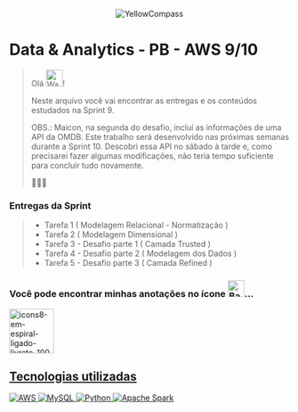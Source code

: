 <div align="center">

![YellowCompass](https://github.com/paularcsarruda/Compass/assets/122739036/c5c51cd7-2364-4f6f-ad06-c6cce95e40b3)

</div>

# Data & Analytics - PB - AWS 9/10

> Olá <img src="https://raw.githubusercontent.com/Tarikul-Islam-Anik/Animated-Fluent-Emojis/master/Emojis/Hand%20gestures/Waving%20Hand%20Light%20Skin%20Tone.png" alt="Waving Hand Light Skin Tone" width="30" height="30" />! 
> 
> Neste arquivo você vai encontrar as entregas e os conteúdos estudados na Sprint 9.
> 
>  OBS.: Maicon, na segunda do desafio, incluí as informações de uma API da OMDB. Este trabalho será desenvolvido nas próximas semanas durante a Sprint 10. Descobri essa API no sábado à tarde e, como precisarei fazer algumas modificações, não teria tempo suficiente para concluir tudo novamente.
> 
> 👩🏻‍💻

### Entregas da Sprint
>
> - Tarefa 1 ( Modelagem Relacional - Normatização )
> - Tarefa 2 ( Modelagem Dimensional )
> - Tarefa 3 - Desafio parte 1 ( Camada Trusted )
> - Tarefa 4 - Desafio parte 2 ( Modelagem dos Dados )
> - Tarefa 5 - Desafio parte 3 ( Camada Refined )

### Você pode encontrar minhas anotações no ícone <img src="https://raw.githubusercontent.com/Tarikul-Islam-Anik/Animated-Fluent-Emojis/master/Emojis/Hand%20gestures/Backhand%20Index%20Pointing%20Down%20Light%20Skin%20Tone.png" alt="Backhand Index Pointing Down Light Skin Tone" width="30" height="30" />...
 <div> 
  <a href="https://github.com/paularcsarruda/Compass/tree/main/Caderno" target="_blank"><img width="80" height="80" src="https://github.com/paularcsarruda/Compass/assets/122739036/c133549e-8dc5-46dd-830e-0679abbaebb5" alt="icons8-em-espiral-ligado-livreto-100"/>
  </div>

## Tecnologias utilizadas
![AWS](https://img.shields.io/badge/AWS-%23FF9900.svg?style=for-the-badge&logo=amazon-aws&logoColor=white)
![MySQL](https://img.shields.io/badge/mysql-%2300f.svg?style=for-the-badge&logo=mysql&logoColor=white)
![Python](https://img.shields.io/badge/python-3670A0?style=for-the-badge&logo=python&logoColor=ffdd54)
![Apache Spark](https://img.shields.io/badge/Apache%20Spark-FDEE21?style=for-the-badge&logo=apachespark&logoColor=black)
